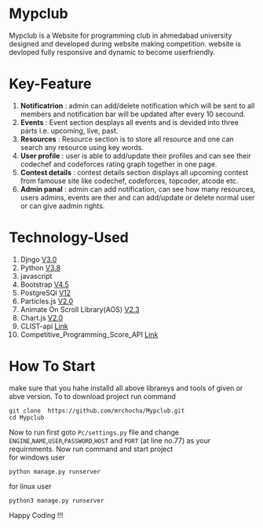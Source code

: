 # Mypclub
Mypclub is a Website for programming club in ahmedabad university designed and developed during website making competition. website is devloped fully responsive and dynamic to become userfriendly.

# Key-Feature
1. **Notificatrion** : admin can add/delete notification which will be sent to all members and notification bar will be updated  after every 10 secound.
2. **Events** : Event section desplays all events and is devided into three parts i.e. upcoming, live, past.
3. **Resources** : Resource section is to store all resource and one can search any resource using key words.
4. **User profile** : user is able to add/update their profiles and can see their codechef and codeforces rating graph together in one page.
5. **Contest details** : contest details section displays all upcoming contest from famouse site like codechef, codeforces, topcoder, atcode etc.
6. **Admin panal** :  admin can add notification, can see how many resources, users admins, events are ther and can add/update or delete normal user or can give aadmin rights.

# Technology-Used
1. Djngo [V3.0](https://www.djangoproject.com/download/)
2. Python [V3.8](https://www.python.org/downloads/)
3. javascript
4. Bootstrap [V4.5](https://getbootstrap.com/)
5. PostgreSQl [V12](https://www.postgresql.org/download/windows/)
6. Particles.js [V2.0](https://github.com/VincentGarreau/particles.js/)
7. Animate On Scroll Library(AOS) [V2.3](https://michalsnik.github.io/aos/)
8. Chart.js [V2.0](https://github.com/chartjs/Chart.js)
9. CLIST-api [Link](https://clist.by/problems/)
10. Competitive_Programming_Score_API [Link](https://github.com/Abhijeet-AR/Competitive_Programming_Score_API)

# How To Start
make sure that you hahe installd all above librareys and tools of given or abve version. To to download project run command
```
git clone  https://github.com/mrchocha/Mypclub.git
cd Mypclub
```
Now to run first goto `Pc/settings.py` file and change `ENGINE`,`NAME`,`USER`,`PASSWORD`,`HOST` and `PORT` (at line no.77)  as your requirnments. Now run command and start project\
for windows user 
```
python manage.py runserver
```
for linux user
```
python3 manage.py runserver
```


Happy Coding !!!
